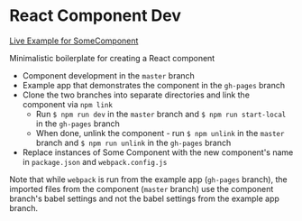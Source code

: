 # React Component Dev

[Live Example for SomeComponent](http://react-component-dev.rafrex.com)

Minimalistic boilerplate for creating a React component
- Component development in the `master` branch
- Example app that demonstrates the component in the `gh-pages` branch
- Clone the two branches into separate directories and link the component via `npm link`
  - Run `$ npm run dev` in the `master` branch and `$ npm run start-local` in the `gh-pages` branch
  - When done, unlink the component - run `$ npm unlink` in the `master` branch and `$ npm run unlink` in the `gh-pages` branch
- Replace instances of Some Component with the new component's name in `package.json` and `webpack.config.js`

Note that while `webpack` is run from the example app (`gh-pages` branch), the imported files from the component (`master` branch) use the component branch's babel settings and not the babel settings from the example app branch.
